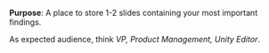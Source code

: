 **Purpose**: A place to store 1-2 slides containing your most important findings.

As expected audience, think *VP, Product Management, Unity Editor*.
